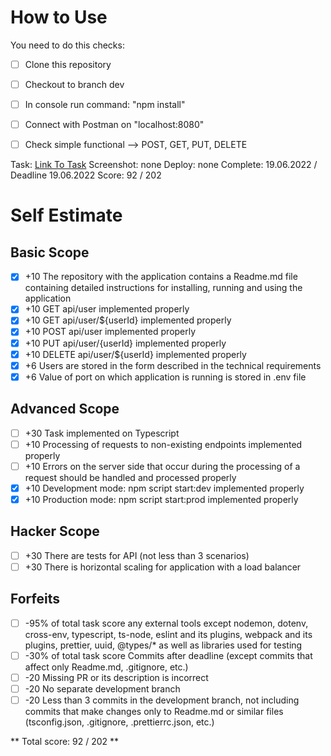 # How to Use #
You need to do this checks:
 - [ ] Clone this repository
 - [ ] Checkout to branch dev
 - [ ] In console run command: "npm install"
 - [ ] Connect with Postman on "localhost:8080"
 - [ ] Check simple functional --> POST, GET, PUT, DELETE
 


Task: [Link To Task](https://github.com/AlreadyBored/nodejs-assignments/blob/main/assignments/crud-api/assignment.md)
Screenshot: none
Deploy: none
Complete: 19.06.2022 / Deadline 19.06.2022
Score: 92 / 202

# Self Estimate #

## Basic Scope ##

 - [x] +10 The repository with the application contains a Readme.md file containing detailed instructions for installing, running and using the application
 - [x] +10 GET api/user implemented properly
 - [x] +10 GET api/user/${userId} implemented properly
 - [x] +10 POST api/user implemented properly
 - [x] +10 PUT api/user/{userId} implemented properly
 - [x] +10 DELETE api/user/${userId} implemented properly
 - [x] +6 Users are stored in the form described in the technical requirements
 - [x] +6 Value of port on which application is running is stored in .env file

## Advanced Scope ##

 - [ ] +30 Task implemented on Typescript
 - [ ] +10 Processing of requests to non-existing endpoints implemented properly
 - [ ] +10 Errors on the server side that occur during the processing of a request should be handled and processed properly
 - [x] +10 Development mode: npm script start:dev implemented properly
 - [x] +10 Production mode: npm script start:prod implemented properly

## Hacker Scope ##

 - [ ] +30 There are tests for API (not less than 3 scenarios)
 - [ ] +30 There is horizontal scaling for application with a load balancer

## Forfeits ##

 - [ ] -95% of total task score any external tools except nodemon, dotenv, cross-env, typescript, ts-node, eslint and its plugins, webpack and its plugins, prettier, uuid, @types/* as well as libraries used for testing
 - [ ] -30% of total task score Commits after deadline (except commits that affect only Readme.md, .gitignore, etc.)
 - [ ] -20 Missing PR or its description is incorrect
 - [ ] -20 No separate development branch
 - [ ] -20 Less than 3 commits in the development branch, not including commits that make changes only to Readme.md or similar files (tsconfig.json, .gitignore, .prettierrc.json, etc.)

 ** Total score: 92 / 202 **